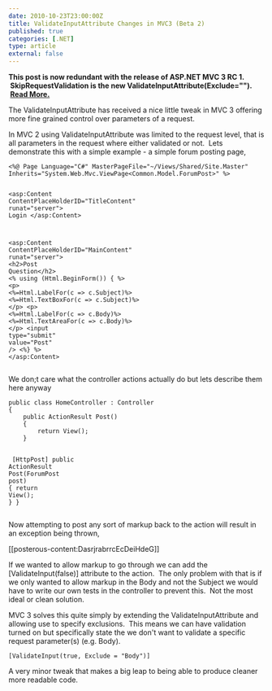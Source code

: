 ```yaml
---
date: 2010-10-23T23:00:00Z
title: ValidateInputAttribute Changes in MVC3 (Beta 2)
published: true
categories: [.NET]
type: article
external: false
---
```

<p><strong>This post is now redundant with the release of ASP.NET MVC 3 RC 1.  SkipRequestValidation is the new ValidateInputAttribute(Exclude="").</strong><span style="color: #ff6600;"><strong>  <a href="http://yobriefcase.posterous.com/all-change-validateinputattribute-and-skipreq">Read More.</a></strong></span></p><p>The ValidateInputAttribute has received a nice little tweak in MVC 3 offering  more fine grained control over parameters of a request. </p><p>In MVC 2 using ValidateInputAttribute was limited to the request level, that  is all parameters in the request where either validated or not.  Lets  demonstrate this with a simple example - a simple forum posting page,</p><p></p><div class="highlight"><pre><code><span class="err">&lt;</span>%@ Page Language="C#" MasterPageFile="~/Views/Shared/Site.Master" Inherits="System.Web.Mvc.ViewPage<span class="nt">&lt;Common</span><span class="err">.</span><span class="na">Model</span><span class="err">.</span><span class="na">ForumPost</span><span class="nt">&gt;</span>" %&gt;

<span class="nt">&lt;asp:Content</span> <span class="na">ContentPlaceHolderID=</span><span class="s">"TitleContent"</span> <span class="na">runat=</span><span class="s">"server"</span><span class="nt">&gt;</span>
	Login
<span class="nt">&lt;/asp:Content&gt;</span>

<span class="nt">&lt;asp:Content</span> <span class="na">ContentPlaceHolderID=</span><span class="s">"MainContent"</span> <span class="na">runat=</span><span class="s">"server"</span><span class="nt">&gt;</span>
    <span class="nt">&lt;h2&gt;</span>Post Question<span class="nt">&lt;/h2&gt;</span>
    <span class="err">&lt;</span>% using (Html.BeginForm()) { %&gt;
        <span class="nt">&lt;p&gt;</span>
            <span class="err">&lt;</span>%=Html.LabelFor(c =&gt; c.Subject)%&gt;
            <span class="err">&lt;</span>%=Html.TextBoxFor(c =&gt; c.Subject)%&gt;
        <span class="nt">&lt;/p&gt;</span>
        <span class="nt">&lt;p&gt;</span>
            <span class="err">&lt;</span>%=Html.LabelFor(c =&gt; c.Body)%&gt;
            <span class="err">&lt;</span>%=Html.TextAreaFor(c =&gt; c.Body)%&gt;
        <span class="nt">&lt;/p&gt;</span>
        <span class="nt">&lt;input</span> <span class="na">type=</span><span class="s">"submit"</span> <span class="na">value=</span><span class="s">"Post"</span> <span class="nt">/&gt;</span>
    <span class="err">&lt;</span>%} %&gt;
<span class="nt">&lt;/asp:Content&gt;</span>
</code></pre></div>
<p>We don;t care what the controller actions actually do but lets describe them  here anyway</p><p></p><div class="highlight"><pre><code><span class="k">public</span> <span class="k">class</span> <span class="nc">HomeController</span> <span class="p">:</span> <span class="n">Controller</span>
<span class="p">{</span>
    <span class="k">public</span> <span class="n">ActionResult</span> <span class="nf">Post</span><span class="p">()</span>
    <span class="p">{</span>
        <span class="k">return</span> <span class="nf">View</span><span class="p">();</span>
    <span class="p">}</span>

<span class="na">    [HttpPost]</span>
    <span class="k">public</span> <span class="n">ActionResult</span> <span class="nf">Post</span><span class="p">(</span><span class="n">ForumPost</span> <span class="n">post</span><span class="p">)</span>
    <span class="p">{</span>
        <span class="k">return</span> <span class="nf">View</span><span class="p">();</span>
    <span class="p">}</span>
<span class="p">}</span>
</code></pre></div>
<p>Now attempting to post any sort of markup back to the action will result in  an exception being thrown,</p><p>[[posterous-content:DasrjrabrrcEcDeiHdeG]]</p><p>If we wanted to allow markup to go through we can add the  [ValidateInput(false)] attribute to the action.  The only problem with that is  if we only wanted to allow markup in the Body and not the Subject we would have  to write our own tests in the controller to prevent this.  Not the most ideal or  clean solution.</p><p>MVC 3 solves this quite simply by extending the ValidateInputAttribute and  allowing use to specify exclusions.  This means we can have validation turned on  but specifically state the we don't want to validate a specific request  parameter(s) (e.g. Body).</p><p><div class="highlight"><pre><code><span class="na">[ValidateInput(true, Exclude = "Body")]</span>
</code></pre></div>
</p><p>A very minor tweak that makes a big leap to being able to produce cleaner more readable code.</p>